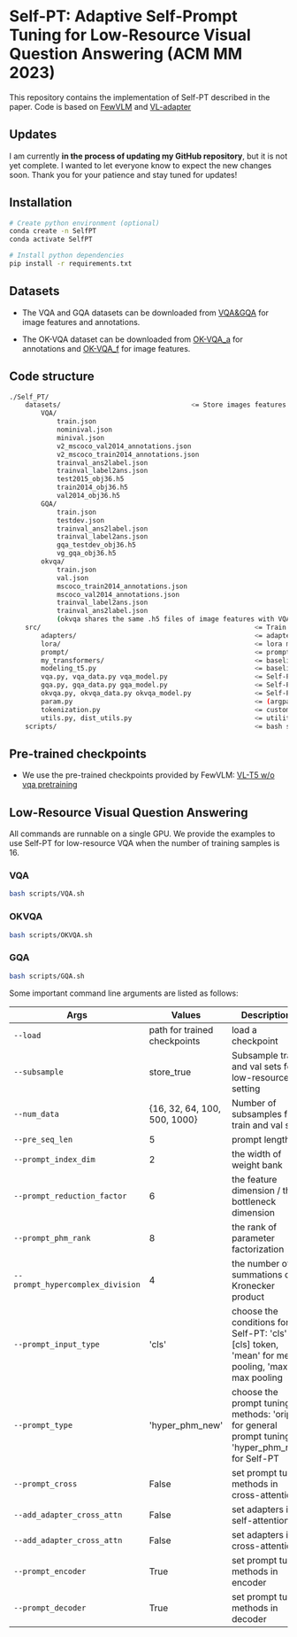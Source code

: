 # Self-PT: Adaptive Self-Prompt Tuning for Low-Resource Visual Question Answering (ACM MM 2023)
This repository contains the implementation of Self-PT described in the paper.
Code is based on [FewVLM](https://github.com/woojeongjin/FewVLM) and [VL-adapter](https://github.com/ylsung/VL_adapter)

## Updates
I am currently **in the process of updating my GitHub repository**, but it is not yet complete. I wanted to let everyone know to expect the new changes soon. Thank you for your patience and stay tuned for updates!

## Installation

```bash
# Create python environment (optional)
conda create -n SelfPT
conda activate SelfPT

# Install python dependencies
pip install -r requirements.txt
```

## Datasets

- The VQA and GQA datasets can be downloaded from [VQA&GQA](https://nlp.cs.unc.edu/data/lxmert_data/) for image features and annotations.

- The OK-VQA dataset can be downloaded from [OK-VQA_a](https://drive.google.com/drive/folders/1T8x5O3sZp83_x9XX2Yg0HgCP8P_Bh8KD?usp=sharing) for annotations and [OK-VQA_f](https://nlp.cs.unc.edu/data/lxmert_data/) for image features.

## Code structure
```bash
./Self_PT/
    datasets/                                 <= Store images features and annotations
        VQA/
            train.json
            nominival.json
            minival.json
            v2_mscoco_val2014_annotations.json
            v2_mscoco_train2014_annotations.json
            trainval_ans2label.json
            trainval_label2ans.json
            test2015_obj36.h5
            train2014_obj36.h5
            val2014_obj36.h5
        GQA/
            train.json
            testdev.json
            trainval_ans2label.json
            trainval_label2ans.json
            gqa_testdev_obj36.h5
            vg_gqa_obj36.h5
        okvqa/
            train.json
            val.json
            mscoco_train2014_annotations.json
            mscoco_val2014_annotations.json
            trainval_label2ans.json
            trainval_ans2label.json
            (okvqa shares the same .h5 files of image features with VQA)
    src/                                                      <= Train Self-PT
        adapters/                                             <= adapter tuning methods
        lora/                                                 <= lora method
        prompt/                                               <= prompt tuning methods
        my_transformers/                                      <= baseline module modeling
        modeling_t5.py                                        <= baseline modeling
        vqa.py, vqa_data.py vqa_model.py                      <= Self-PT on VQA
        gqa.py, gqa_data.py gqa_model.py                      <= Self-PT on GQA
        okvqa.py, okvqa_data.py okvqa_model.py                <= Self-PT on OK-VQA
        param.py                                              <= (argparse) configuration
        tokenization.py                                       <= custom tokenizer
        utils.py, dist_utils.py                               <= utility functions
    scripts/                                                  <= bash scripts 
```

## Pre-trained checkpoints

- We use the pre-trained checkpoints provided by FewVLM: [VL-T5 w/o vqa pretraining](https://drive.google.com/file/d/17B-3TcXJ1tumNPYAQpg2MisSi9-7Dz-Y/view?usp=sharing)


## Low-Resource Visual Question Answering

All commands are runnable on a single GPU. We provide the examples to use Self-PT for low-resource VQA when the number of training samples is 16.

### VQA

```bash
bash scripts/VQA.sh 
```

### OKVQA

```bash
bash scripts/OKVQA.sh 
```

### GQA

```bash
bash scripts/GQA.sh 
```


Some important command line arguments are listed as follows:

| Args                             | Values                                                     | Descriptions                      | Notes                                                        |
| ------------------------------- | ---------------------------------------------------------- | -------------------------------- | ------------------------------------------------------------ |
| `--load`                        | path for trained checkpoints                               | load a checkpoint                |                                                              |                                            |
| `--subsample`                   | store_true                                                 | Subsample train and val sets for low-resource setting  |                                           |
| `--num_data`                    | {16, 32, 64, 100, 500, 1000}                                             | Number of subsamples for train and val sets | default=16                                       |
|`--pre_seq_len`| 5 | prompt length  | default=5 |
| `--prompt_index_dim` | 2 | the width of weight bank ||
| `--prompt_reduction_factor` | 6 | the feature dimension / the bottleneck dimension | default=768/128 | |
| `--prompt_phm_rank` | 8 | the rank of parameter factorization | |
| `--prompt_hypercomplex_division` | 4 | the number of summations of Kronecker product | |
| `--prompt_input_type` | 'cls' | choose the conditions for Self-PT: 'cls' for [cls] token, 'mean' for mean pooling, 'max' for max pooling | |
| `--prompt_type` | 'hyper_phm_new' | choose the prompt tuning methods: 'orip' for general prompt tuning, 'hyper_phm_new' for Self-PT | |
|`--prompt_cross` | False | set prompt tuning methods in cross-attention | default=False |
|`--add_adapter_cross_attn`| False | set adapters in self-attention | default=False  |
|`--add_adapter_cross_attn`| False | set adapters in cross-attention | default=False  |
| `--prompt_encoder` | True | set prompt tuning methods in encoder | default=True |
| `--prompt_decoder` | True | set prompt tuning methods in decoder | default=True |
